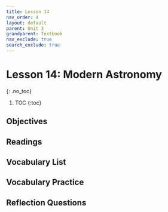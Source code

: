 ```yaml
---
title: Lesson 14
nav_order: 4
layout: default
parent: Unit 3
grandparent: Textbook
nav_exclude: true
search_exclude: true
---
```


# Lesson 14: Modern Astronomy
{: .no_toc}

1. TOC
{:toc}

## Objectives

## Readings

## Vocabulary List

## Vocabulary Practice

## Reflection Questions